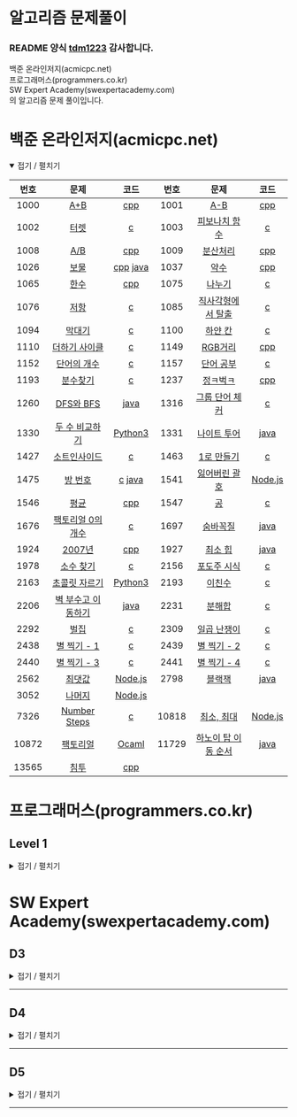 알고리즘 문제풀이
=================

### README 양식 [tdm1223](https://github.com/tdm1223) 감사합니다.

백준 온라인저지(acmicpc.net)  
프로그래머스(programmers.co.kr)  
SW Expert Academy(swexpertacademy.com)  
의 알고리즘 문제 풀이입니다.

백준 온라인저지(acmicpc.net)
============================

<details open> <summary> 접기 / 펼치기 </summary>

| 번호 | 문제                                                                         | 코드                         | 번호 | 문제                                                             | 코드                         |
|:----:|:----------------------------------------------------------------------------:|:----------------------------:|:----:|:----------------------------------------------------------------:|:----------------------------:|
|  1000   |         [A+B](https://www.acmicpc.net/problem/1000)          | [cpp](baekjoon/1000.cpp)  |  1001   |          [A-B](https://www.acmicpc.net/problem/1001)          | [cpp](baekjoon/1001.cpp)  |
|  1002   |         [터렛](https://www.acmicpc.net/problem/1002)          | [c](baekjoon/1002.c)  |  1003   |          [피보나치 함수](https://www.acmicpc.net/problem/1003)          | [c](baekjoon/1003.c)  |
|  1008   |         [A/B](https://www.acmicpc.net/problem/1008)          | [cpp](baekjoon/1008.cpp)  |  1009   |          [분산처리](https://www.acmicpc.net/problem/1009)          | [cpp](baekjoon/1009.cpp)  |
|  1026   |         [보물](https://www.acmicpc.net/problem/1026)          | [cpp](baekjoon/1026.cpp) [java](baekjoon/1026.java)  |  1037   |          [약수](https://www.acmicpc.net/problem/1037)          | [cpp](baekjoon/1037.cpp)  |
|  1065   |         [한수](https://www.acmicpc.net/problem/1065)          | [cpp](baekjoon/1065.cpp)  |  1075   |          [나누기](https://www.acmicpc.net/problem/1075)          | [c](baekjoon/1075.c)  |
|  1076   |         [저항](https://www.acmicpc.net/problem/1076)          | [c](baekjoon/1076.c)  |  1085   |          [직사각형에서 탈출](https://www.acmicpc.net/problem/1085)          | [c](baekjoon/1085.c)  |
|  1094   |         [막대기](https://www.acmicpc.net/problem/1094)          | [c](baekjoon/1094.c)  |  1100   |          [하얀 칸](https://www.acmicpc.net/problem/1100)          | [c](baekjoon/1100.c)  |
|  1110   |         [더하기 사이클](https://www.acmicpc.net/problem/1110)          | [c](baekjoon/1110.c)  |  1149   |          [RGB거리](https://www.acmicpc.net/problem/1149)          | [cpp](baekjoon/1149.cpp)  |
|  1152   |         [단어의 개수](https://www.acmicpc.net/problem/1152)          | [c](baekjoon/1152.c)  |  1157   |          [단어 공부](https://www.acmicpc.net/problem/1157)          | [c](baekjoon/1157.c)  |
|  1193   |         [분수찾기](https://www.acmicpc.net/problem/1193)          | [c](baekjoon/1193.c)  |  1237   |          [정ㅋ벅ㅋ](https://www.acmicpc.net/problem/1237)          | [cpp](baekjoon/1237.cpp)  |
|  1260   |         [DFS와 BFS](https://www.acmicpc.net/problem/1260)          | [java](baekjoon/1260.java)  |  1316   |          [그룹 단어 체커](https://www.acmicpc.net/problem/1316)          | [c](baekjoon/1316.c)  |
|  1330   |         [두 수 비교하기](https://www.acmicpc.net/problem/1330)          | [Python3](baekjoon/1330.py)  |  1331   |          [나이트 투어](https://www.acmicpc.net/problem/1331)          | [java](baekjoon/1331.java)  |
|  1427   |         [소트인사이드](https://www.acmicpc.net/problem/1427)          | [c](baekjoon/1427.c)  |  1463   |          [1로 만들기](https://www.acmicpc.net/problem/1463)          | [c](baekjoon/1463.java)  |
|  1475   |         [방 번호](https://www.acmicpc.net/problem/1475)          | [c](baekjoon/1475.c) [java](baekjoon/1475.java)  |  1541   |          [잃어버린 괄호](https://www.acmicpc.net/problem/1541)          | [Node.js](baekjoon/1541.js)  |
|  1546   |         [평균](https://www.acmicpc.net/problem/1546)          | [cpp](baekjoon/1546.cpp)  |  1547   |          [공](https://www.acmicpc.net/problem/1547)          | [c](baekjoon/1547.c)  |
|  1676   |         [팩토리얼 0의 개수](https://www.acmicpc.net/problem/1676)          | [c](baekjoon/1676.c)  |  1697   |          [숨바꼭질](https://www.acmicpc.net/problem/1697)          | [java](baekjoon/1697.java)  |
|  1924   |         [2007년](https://www.acmicpc.net/problem/1924)          | [cpp](baekjoon/1924.cpp)  |  1927   |          [최소 힙](https://www.acmicpc.net/problem/1927)          | [java](baekjoon/1927.java)  |
|  1978   |         [소수 찾기](https://www.acmicpc.net/problem/1978)          | [c](baekjoon/1978.c)  |  2156   |          [포도주 시식](https://www.acmicpc.net/problem/2156)          | [c](baekjoon/2156.c)  |
|  2163   |         [초콜릿 자르기](https://www.acmicpc.net/problem/2163)          | [Python3](baekjoon/2163.py)  |  2193   |          [이친수](https://www.acmicpc.net/problem/2193)          | [c](baekjoon/2193.c)  |
|  2206   |         [벽 부수고 이동하기](https://www.acmicpc.net/problem/2206)          | [java](baekjoon/2206.java)  |  2231   |          [분해합](https://www.acmicpc.net/problem/2231)          | [c](baekjoon/2231.c)  |
|  2292   |         [벌집](https://www.acmicpc.net/problem/2292)          | [c](baekjoon/2292.c)  |  2309   |          [일곱 난쟁이](https://www.acmicpc.net/problem/2309)          | [c](baekjoon/2309.c)  |
|  2438   |         [별 찍기 - 1](https://www.acmicpc.net/problem/2438)          | [c](baekjoon/2438.c)  |  2439   |          [별 찍기 - 2](https://www.acmicpc.net/problem/2439)          | [c](baekjoon/2439.c)  |
|  2440   |         [별 찍기 - 3](https://www.acmicpc.net/problem/2440)          | [c](baekjoon/2440.c)  |  2441   |          [별 찍기 - 4](https://www.acmicpc.net/problem/2441)          | [c](baekjoon/2441.c)  |
|  2562   |         [최댓값](https://www.acmicpc.net/problem/2562)          | [Node.js](baekjoon/2562.js)  |  2798   |          [블랙잭](https://www.acmicpc.net/problem/2798)          | [java](baekjoon/2798.java)  |
|  3052   |          [나머지](https://www.acmicpc.net/problem/3052)          | [Node.js](baekjoon/3052.js)  |
|  7326   |         [Number Steps](https://www.acmicpc.net/problem/7326)          | [c](baekjoon/7326.c)  |  10818  |          [최소, 최대](https://www.acmicpc.net/problem/10818)          | [Node.js](baekjoon/10818.js)  |
|  10872   |         [팩토리얼](https://www.acmicpc.net/problem/10872)          | [Ocaml](baekjoon/10872.ml)  |  11729   |         [하노이 탑 이동 순서](https://www.acmicpc.net/problem/11729)          | [java](baekjoon/11729.java)  |
|  13565  |          [침투](https://www.acmicpc.net/problem/13565)          | [cpp](baekjoon/13565.cpp)  |
</details>

프로그래머스(programmers.co.kr)
===============================

Level 1
-------
<details close> <summary> 접기 / 펼치기 </summary>

| 번호 | 문제                                                                                        | 코드                        | 번호 | 문제                                                                                       | 코드                        |
|:----:|:-------------------------------------------------------------------------------------------:|:---------------------------:|:----:|:------------------------------------------------------------------------------------------:|:---------------------------:|

</details>


SW Expert Academy(swexpertacademy.com)
======================================  

D3
--

<details close> <summary> 접기 / 펼치기 </summary>

| 번호 | 문제                                                                                                                      | 코드                                | 번호 | 문제                                                                                                                    | 코드                                |
|:----:|:-------------------------------------------------------------------------------------------------------------------------:|:-----------------------------------:|:----:|:-----------------------------------------------------------------------------------------------------------------------:|:-----------------------------------:|

</details>

---

D4
--

<details close> <summary> 접기 / 펼치기 </summary>

| 번호 | 문제                                                                                                                         | 코드                                | 번호 | 문제                                                                                                                     | 코드                                |
|:----:|:----------------------------------------------------------------------------------------------------------------------------:|:-----------------------------------:|:----:|:------------------------------------------------------------------------------------------------------------------------:|:-----------------------------------:|

</details>

---

D5
--

<details close> <summary> 접기 / 펼치기 </summary>

| 번호 | 문제                                                                                                                         | 코드                                | 번호 | 문제                                                                                                                     | 코드                                |
|:----:|:----------------------------------------------------------------------------------------------------------------------------:|:-----------------------------------:|:----:|:------------------------------------------------------------------------------------------------------------------------:|:-----------------------------------:|

</details>

---